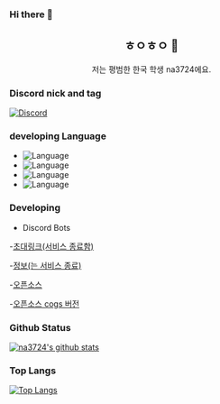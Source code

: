 ### Hi there 👋
<h2 align="center">ㅎㅇㅎㅇ 👋</h2>
<p align="center">저는 평범한 한국 학생 na3724에요.</p>

### Discord nick and tag

[![Discord](https://discord.c99.nl/widget/theme-1/816287619235315712.png)](http://discord.com/users/816287619235315712)

### developing Language

- ![Language](https://img.shields.io/badge/language-python-brightgreen)
- ![Language](https://img.shields.io/badge/language-html-brightgreen)
- ![Language](https://img.shields.io/badge/language-css-brightgreen)
- ![Language](https://img.shields.io/badge/language-javascript-brightgreen)



### Developing

- Discord Bots

-[초대링크(서비스 종료함)](https://discord.com/oauth2/authorize?client_id=800193013292335145&scope=bot&permissions=1610607742)

-[정보(는 서비스 종료)](https://koreanbots.dev/bots/800193013292335145)

-[오픈소스](https://github.com/na3724/haziel_public/blob/main/haziel.py)

-[오픈소스 cogs 버전](https://github.com/na3724/haziel_cogs-version/blob/main/cogs/Core.py)

### Github Status

[![na3724's github stats](https://github-readme-stats.vercel.app/api?username=na3724&bg_color=30,e96443,904e95&title_color=fff&text_color=fff&show_icons=true&count_private=true)](https://github.com/na3724/github-readme-stats)

### Top Langs

[![Top Langs](https://github-readme-stats.vercel.app/api/top-langs/?username=na3724&bg_color=30,e96443,904e95&title_color=fff&text_color=fff)](https://github.com/na3724/github-readme-stats)
